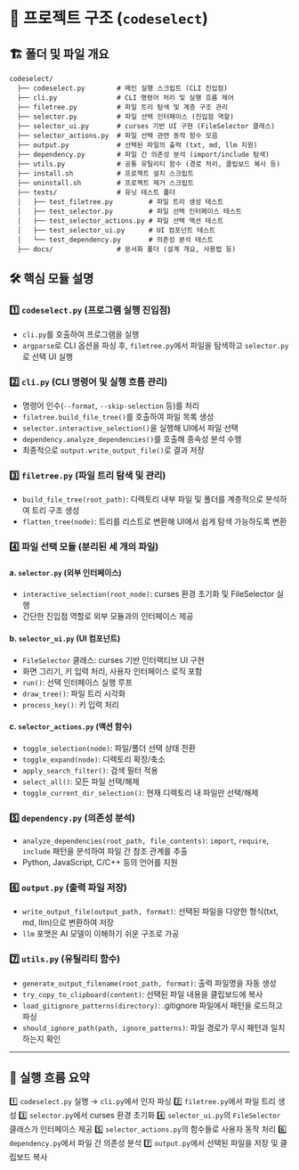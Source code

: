 # 📂 프로젝트 구조 (`codeselect`)

## 🏗️ **폴더 및 파일 개요**
```
codeselect/
  ├── codeselect.py        # 메인 실행 스크립트 (CLI 진입점)
  ├── cli.py               # CLI 명령어 처리 및 실행 흐름 제어
  ├── filetree.py          # 파일 트리 탐색 및 계층 구조 관리
  ├── selector.py          # 파일 선택 인터페이스 (진입점 역할)
  ├── selector_ui.py       # curses 기반 UI 구현 (FileSelector 클래스)
  ├── selector_actions.py  # 파일 선택 관련 동작 함수 모음
  ├── output.py            # 선택된 파일의 출력 (txt, md, llm 지원)
  ├── dependency.py        # 파일 간 의존성 분석 (import/include 탐색)
  ├── utils.py             # 공통 유틸리티 함수 (경로 처리, 클립보드 복사 등)
  ├── install.sh           # 프로젝트 설치 스크립트
  ├── uninstall.sh         # 프로젝트 제거 스크립트
  ├── tests/               # 유닛 테스트 폴더
  │   ├── test_filetree.py         # 파일 트리 생성 테스트
  │   ├── test_selector.py         # 파일 선택 인터페이스 테스트
  │   ├── test_selector_actions.py # 파일 선택 액션 테스트
  │   ├── test_selector_ui.py      # UI 컴포넌트 테스트
  │   └── test_dependency.py       # 의존성 분석 테스트
  ├── docs/                # 문서화 폴더 (설계 개요, 사용법 등)
```

## 🛠️ **핵심 모듈 설명**

### 1️⃣ `codeselect.py` (프로그램 실행 진입점)
- `cli.py`를 호출하여 프로그램을 실행
- `argparse`로 CLI 옵션을 파싱 후, `filetree.py`에서 파일을 탐색하고 `selector.py`로 선택 UI 실행

### 2️⃣ `cli.py` (CLI 명령어 및 실행 흐름 관리)
- 명령어 인수(`--format`, `--skip-selection` 등)를 처리
- `filetree.build_file_tree()`를 호출하여 파일 목록 생성
- `selector.interactive_selection()`을 실행해 UI에서 파일 선택
- `dependency.analyze_dependencies()`를 호출해 종속성 분석 수행
- 최종적으로 `output.write_output_file()`로 결과 저장

### 3️⃣ `filetree.py` (파일 트리 탐색 및 관리)
- `build_file_tree(root_path)`: 디렉토리 내부 파일 및 폴더를 계층적으로 분석하여 트리 구조 생성
- `flatten_tree(node)`: 트리를 리스트로 변환해 UI에서 쉽게 탐색 가능하도록 변환

### 4️⃣ 파일 선택 모듈 (분리된 세 개의 파일)
#### a. `selector.py` (외부 인터페이스)
- `interactive_selection(root_node)`: curses 환경 초기화 및 FileSelector 실행
- 간단한 진입점 역할로 외부 모듈과의 인터페이스 제공

#### b. `selector_ui.py` (UI 컴포넌트)
- `FileSelector` 클래스: curses 기반 인터랙티브 UI 구현
- 화면 그리기, 키 입력 처리, 사용자 인터페이스 로직 포함
- `run()`: 선택 인터페이스 실행 루프
- `draw_tree()`: 파일 트리 시각화
- `process_key()`: 키 입력 처리

#### c. `selector_actions.py` (액션 함수)
- `toggle_selection(node)`: 파일/폴더 선택 상태 전환
- `toggle_expand(node)`: 디렉토리 확장/축소
- `apply_search_filter()`: 검색 필터 적용
- `select_all()`: 모든 파일 선택/해제
- `toggle_current_dir_selection()`: 현재 디렉토리 내 파일만 선택/해제

### 5️⃣ `dependency.py` (의존성 분석)
- `analyze_dependencies(root_path, file_contents)`: `import`, `require`, `include` 패턴을 분석하여 파일 간 참조 관계를 추출
- Python, JavaScript, C/C++ 등의 언어를 지원

### 6️⃣ `output.py` (출력 파일 저장)
- `write_output_file(output_path, format)`: 선택된 파일을 다양한 형식(txt, md, llm)으로 변환하여 저장
- `llm` 포맷은 AI 모델이 이해하기 쉬운 구조로 가공

### 7️⃣ `utils.py` (유틸리티 함수)
- `generate_output_filename(root_path, format)`: 출력 파일명을 자동 생성
- `try_copy_to_clipboard(content)`: 선택된 파일 내용을 클립보드에 복사
- `load_gitignore_patterns(directory)`: .gitignore 파일에서 패턴을 로드하고 파싱
- `should_ignore_path(path, ignore_patterns)`: 파일 경로가 무시 패턴과 일치하는지 확인

---
## 🚀 **실행 흐름 요약**
1️⃣ `codeselect.py` 실행 → `cli.py`에서 인자 파싱
2️⃣ `filetree.py`에서 파일 트리 생성
3️⃣ `selector.py`에서 curses 환경 초기화
4️⃣ `selector_ui.py`의 `FileSelector` 클래스가 인터페이스 제공
5️⃣ `selector_actions.py`의 함수들로 사용자 동작 처리
6️⃣ `dependency.py`에서 파일 간 의존성 분석
7️⃣ `output.py`에서 선택된 파일을 저장 및 클립보드 복사